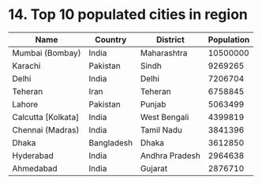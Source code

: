 # 14.  Top 10 populated cities in region
| Name | Country | District | Population|
| --- | --- | --- | --- |
| Mumbai (Bombay) | India | Maharashtra | 10500000 |
| Karachi | Pakistan | Sindh | 9269265 |
| Delhi | India | Delhi | 7206704 |
| Teheran | Iran | Teheran | 6758845 |
| Lahore | Pakistan | Punjab | 5063499 |
| Calcutta [Kolkata] | India | West Bengali | 4399819 |
| Chennai (Madras) | India | Tamil Nadu | 3841396 |
| Dhaka | Bangladesh | Dhaka | 3612850 |
| Hyderabad | India | Andhra Pradesh | 2964638 |
| Ahmedabad | India | Gujarat | 2876710 |
